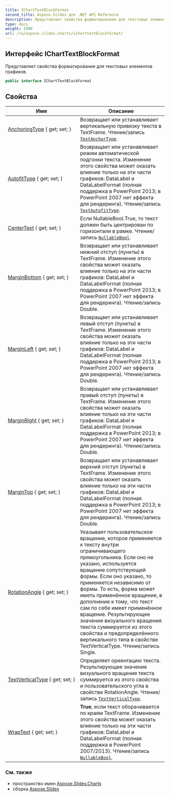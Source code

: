 ```yaml
---
title: IChartTextBlockFormat
second_title: Aspose.Sildes для .NET API Reference
description: Представляет свойства форматирования для текстовых элементов графиков.
type: docs
weight: 1900
url: /ru/aspose.slides.charts/icharttextblockformat/
---
```


## Интерфейс IChartTextBlockFormat

Представляет свойства форматирования для текстовых элементов графиков.

```csharp
public interface IChartTextBlockFormat
```

## Свойства

| Имя | Описание |
| --- | --- |
| [AnchoringType](../../aspose.slides.charts/icharttextblockformat/anchoringtype) { get; set; } | Возвращает или устанавливает вертикальную привязку текста в TextFrame. Чтение/запись [`TextAnchorType`](../../aspose.slides/textanchortype). |
| [AutofitType](../../aspose.slides.charts/icharttextblockformat/autofittype) { get; set; } | Возвращает или устанавливает режим автоматической подгонки текста. Изменение этого свойства может оказать влияние только на эти части графиков: DataLabel и DataLabelFormat (полная поддержка в PowerPoint 2013; в PowerPoint 2007 нет эффекта для рендеринга). Чтение/запись [`TextAutofitType`](../../aspose.slides/textautofittype). |
| [CenterText](../../aspose.slides.charts/icharttextblockformat/centertext) { get; set; } | Если NullableBool.True, то текст должен быть центрирован по горизонтали в рамке. Чтение/запись [`NullableBool`](../../aspose.slides/nullablebool). |
| [MarginBottom](../../aspose.slides.charts/icharttextblockformat/marginbottom) { get; set; } | Возвращает или устанавливает нижний отступ (пункты) в TextFrame. Изменение этого свойства может оказать влияние только на эти части графиков: DataLabel и DataLabelFormat (полная поддержка в PowerPoint 2013; в PowerPoint 2007 нет эффекта для рендеринга). Чтение/запись Double. |
| [MarginLeft](../../aspose.slides.charts/icharttextblockformat/marginleft) { get; set; } | Возвращает или устанавливает левый отступ (пункты) в TextFrame. Изменение этого свойства может оказать влияние только на эти части графиков: DataLabel и DataLabelFormat (полная поддержка в PowerPoint 2013; в PowerPoint 2007 нет эффекта для рендеринга). Чтение/запись Double. |
| [MarginRight](../../aspose.slides.charts/icharttextblockformat/marginright) { get; set; } | Возвращает или устанавливает правый отступ (пункты) в TextFrame. Изменение этого свойства может оказать влияние только на эти части графиков: DataLabel и DataLabelFormat (полная поддержка в PowerPoint 2013; в PowerPoint 2007 нет эффекта для рендеринга). Чтение/запись Double. |
| [MarginTop](../../aspose.slides.charts/icharttextblockformat/margintop) { get; set; } | Возвращает или устанавливает верхний отступ (пункты) в TextFrame. Изменение этого свойства может оказать влияние только на эти части графиков: DataLabel и DataLabelFormat (полная поддержка в PowerPoint 2013; в PowerPoint 2007 нет эффекта для рендеринга). Чтение/запись Double. |
| [RotationAngle](../../aspose.slides.charts/icharttextblockformat/rotationangle) { get; set; } | Указывает пользовательское вращение, которое применяется к тексту внутри ограничивающего прямоугольника. Если оно не указано, используется вращение сопутствующей формы. Если оно указано, то применяется независимо от формы. То есть, форма может иметь применённое вращение, в дополнение к тому, что текст сам по себе имеет применённое вращение. Результирующее значение визуального вращения текста суммируется из этого свойства и предопределённого вертикального типа в свойстве TextVerticalType. Чтение/запись Single. |
| [TextVerticalType](../../aspose.slides.charts/icharttextblockformat/textverticaltype) { get; set; } | Определяет ориентацию текста. Результирующее значение визуального вращения текста суммируется из этого свойства и пользовательского угла в свойстве RotationAngle. Чтение/запись [`TextVerticalType`](../../aspose.slides/textverticaltype). |
| [WrapText](../../aspose.slides.charts/icharttextblockformat/wraptext) { get; set; } | **True**, если текст оборачивается по краям TextFrame. Изменение этого свойства может оказать влияние только на эти части графиков: DataLabel и DataLabelFormat (полная поддержка в PowerPoint 2007/2013). Чтение/запись [`NullableBool`](../../aspose.slides/nullablebool). |

### См. также

* пространство имен [Aspose.Slides.Charts](../../aspose.slides.charts)
* сборка [Aspose.Slides](../../)

<!-- DO NOT EDIT: сгенерировано xmldocmd для Aspose.Slides.dll -->